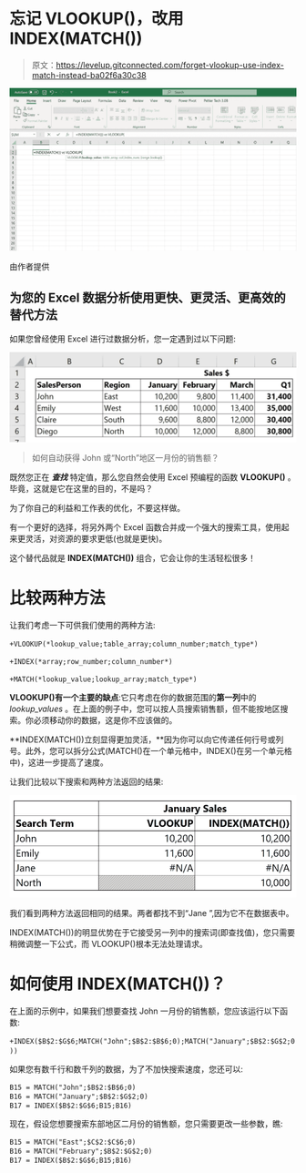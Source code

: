 # 忘记 VLOOKUP()，改用 INDEX(MATCH())

> 原文：<https://levelup.gitconnected.com/forget-vlookup-use-index-match-instead-ba02f6a30c38>

![](img/58d11f45f384cd84fe0af85d23a1999e.png)

由作者提供

## 为您的 Excel 数据分析使用更快、更灵活、更高效的替代方法

如果您曾经使用 Excel 进行过数据分析，您一定遇到过以下问题:

![](img/383ccb5dc6cb93eb89ef0e2c5005100a.png)

> 如何自动获得 John 或“North”地区一月份的销售额？

既然您正在 ***查找*** 特定值，那么您自然会使用 Excel 预编程的函数 **VLOOKUP()** 。毕竟，这就是它在这里的目的，不是吗？

为了你自己的利益和工作表的优化，不要这样做。

有一个更好的选择，将另外两个 Excel 函数合并成一个强大的搜索工具，使用起来更灵活，对资源的要求更低(也就是更快)。

这个替代品就是 **INDEX(MATCH())** 组合，它会让你的生活轻松很多！

# 比较两种方法

让我们考虑一下可供我们使用的两种方法:

`+VLOOKUP(*lookup_value;table_array;column_number;match_type*)`

`+INDEX(*array;row_number;column_number*)`

`+MATCH(*lookup_value;lookup_array;match_type*)`

**VLOOKUP()有一个主要的缺点**:它只考虑在你的数据范围的**第一列**中的 *lookup_values* 。在上面的例子中，您可以按人员搜索销售额，但不能按地区搜索。你必须移动你的数据，这是你不应该做的。

**INDEX(MATCH())立刻显得更加灵活，**因为你可以向它传递任何行号或列号。此外，您可以拆分公式(MATCH()在一个单元格中，INDEX()在另一个单元格中)，这进一步提高了速度。

让我们比较以下搜索和两种方法返回的结果:

![](img/9a9b0f9b86fa8c330f258de59561c17c.png)

我们看到两种方法返回相同的结果。两者都找不到“Jane ”,因为它不在数据表中。

INDEX(MATCH())的明显优势在于它接受另一列中的搜索词(即查找值)，您只需要稍微调整一下公式，而 VLOOKUP()根本无法处理请求。

# 如何使用 INDEX(MATCH())？

在上面的示例中，如果我们想要查找 John 一月份的销售额，您应该运行以下函数:

`+INDEX($B$2:$G$6;MATCH("John";$B$2:$B$6;0);MATCH("January";$B$2:$G$2;0))`

如果您有数千行和数千列的数据，为了不加快搜索速度，您还可以:

```
B15 = MATCH("John";$B$2:$B$6;0)
B16 = MATCH("January";$B$2:$G$2;0)
B17 = INDEX($B$2:$G$6;B15;B16)
```

现在，假设您想要搜索东部地区二月份的销售额，您只需要更改一些参数，瞧:

```
B15 = MATCH("East";$C$2:$C$6;0)
B16 = MATCH("February";$B$2:$G$2;0)
B17 = INDEX($B$2:$G$6;B15;B16)
```
